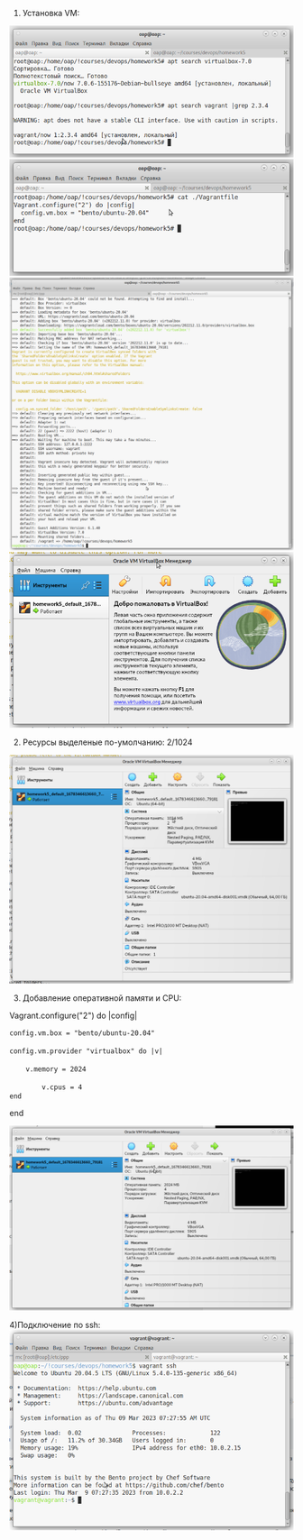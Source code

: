 1) Установка VM:
<img src="/lesson5_img/1.png">

<img src="/lesson5_img/2.png">

<img src="/lesson5_img/3.png">

<img src="/lesson5_img/4.png">


2) Ресурсы выделеные по-умолчанию: 2/1024
<img src="/lesson5_img/5.png">

3) Добавление оперативной памяти и CPU:


Vagrant.configure("2") do |config|

    config.vm.box = "bento/ubuntu-20.04"

	config.vm.provider "virtualbox" do |v|
	
		v.memory = 2024
	    
	    	v.cpus = 4
    end
end

<img src="/lesson5_img/res.png">


4)Подключение по ssh:
<img src="/lesson5_img/6.png">

